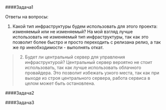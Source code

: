 
####Задача1

Ответы на вопросы:

1. Какой тип инфраструктуры будем использовать для этого проекта: изменяемый или не изменяемый?	
  На мой взгляд лучше использовать не изменяемый тип инфраструктуры, так как это позволит более быстро и просто переходить с релизана релиз, а так же пр инеобходимости - выполнять откат.
  
>2. Будет ли центральный сервер для управления инфраструктурой?	
>  Центральный сервер вероятно не стоит использовать, так как лучше использовать облачного провайдера. Это позволит избежать узкого места, так как при выходе из строя центрального сервера, работа сервиса в целом может быть остановлена.
  
####Задача2

####Задача3
